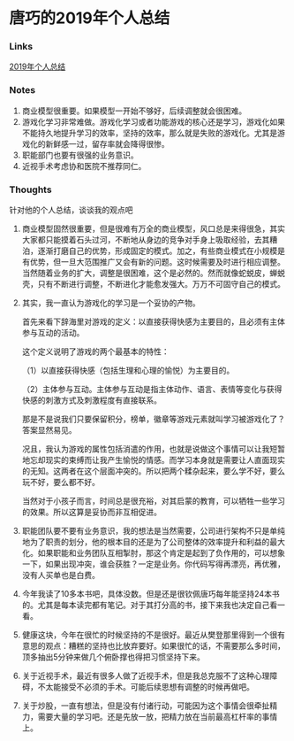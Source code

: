 # 唐巧的2019年个人总结

### Links

[2019年个人总结](https://blog.devtang.com/2020/01/01/2019-summary/)

### Notes

1. 商业模型很重要。如果模型一开始不够好，后续调整就会很困难。
2. 游戏化学习非常难做。游戏化学习或者功能游戏的核心还是学习，游戏化如果不能持久地提升学习的效率，坚持的效率，那么就是失败的游戏化。尤其是游戏化的新鲜感一过，留存率就会降得很惨。
3. 职能部门也要有很强的业务意识。
4. 近视手术考虑协和医院不推荐同仁。

### Thoughts

针对他的个人总结，谈谈我的观点吧

1. 商业模型固然很重要，但是很难有万全的商业模型，风口总是来得很急，其实大家都只能摸着石头过河，不断地从身边的竞争对手身上吸取经验，去其糟泊，逐渐打磨自己的优势，形成固定的模式。加之，有些商业模式在小规模是有优势，但一旦大范围推广又会有新的问题。这时候需要及时进行相应调整。当然随着业务的扩大，调整是很困难，这个是必然的。然而就像蛇蜕皮，蝉蜕壳，只有不断进行调整，不断进化才能愈发强大。万万不可固守自己的模式。

2. 其实，我一直认为游戏化的学习是一个妥协的产物。

   首先来看下辞海里对游戏的定义：以直接获得快感为主要目的，且必须有主体参与互动的活动。

   这个定义说明了游戏的两个最基本的特性：

   （1）以直接获得快感（包括生理和心理的愉悦）为主要目的。

   （2）主体参与互动。主体参与互动是指主体动作、语言、表情等变化与获得快感的刺激方式及刺激程度有直接联系。

   那是不是说我们只要保留积分，榜单，徽章等游戏元素就叫学习被游戏化了？答案显然易见。

   况且，我认为游戏的属性包括消遣的作用，也就是说做这个事情可以让我短暂地忘却现实的束缚而让我产生愉悦的情感。而学习本身就是需要让人直面现实的无知。这两者在这个层面冲突的。所以把两个糅杂起来，要么学不好，要么玩不好，要么都不好。

   当然对于小孩子而言，时间总是很充裕，对其启蒙的教育，可以牺牲一些学习的效果。所以这算是妥协而非互相促进。

3. 职能团队要不要有业务意识，我的想法是当然需要，公司进行架构不只是单纯地为了职责的划分，他的根本目的还是为了公司整体的效率提升和利益的最大化。如果职能和业务团队互相掣肘，那这个肯定是起到了负作用的，可以想象一下，如果出现冲突，谁会获胜？一定是业务。你代码写得再漂亮，再优雅，没有人买单也是白费。

4. 今年我读了10多本书吧，具体没数。但是还是很钦佩唐巧每年能坚持24本书的。尤其是每本读完都有笔记。对于其打分高的书，接下来我也决定自己看一看。

5. 健康这块，今年在很忙的时候坚持的不是很好。最近从樊登那里得到一个很有意思的观点：糟糕的坚持也比放弃要好。如果很忙的话，不需要那么多时间，顶多抽出5分钟来做几个俯卧撑也得把习惯坚持下来。

6. 关于近视手术，最近有很多人做了近视手术，但是我总克服不了这种心理障碍，不太能接受不必须的手术。可能后续思想有调整的时候再做吧。

7. 关于炒股，一直有想法，但是没有付诸行动，可能因为这个事情会很牵扯精力，需要大量的学习吧。还是先放一放，把精力放在当前最高杠杆率的事情上。